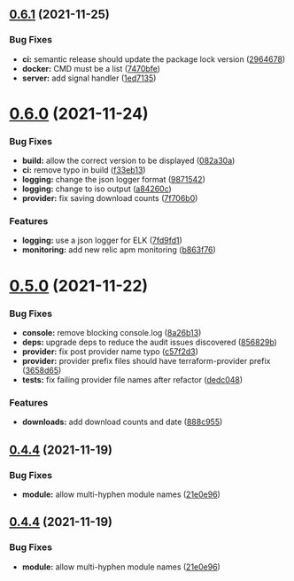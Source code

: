 ## [0.6.1](https://github.com/olxgroup-oss/citizen/compare/v0.6.0...v0.6.1) (2021-11-25)


### Bug Fixes

* **ci:** semantic release should update the package lock version ([2964678](https://github.com/olxgroup-oss/citizen/commit/29646788556632387d8324eab476c4f72e36ad86))
* **docker:** CMD must be a list ([7470bfe](https://github.com/olxgroup-oss/citizen/commit/7470bfe7c4d0a2dc7cef9d61b7f77d566d84bf2f))
* **server:** add signal handler ([1ed7135](https://github.com/olxgroup-oss/citizen/commit/1ed7135b82399dae5d592130bba1f16e566c8f8d))

# [0.6.0](https://github.com/olxgroup-oss/citizen/compare/v0.5.0...v0.6.0) (2021-11-24)


### Bug Fixes

* **build:** allow the correct version to be displayed ([082a30a](https://github.com/olxgroup-oss/citizen/commit/082a30ac66cd4c16fdbbf616139a52f34a474273))
* **ci:** remove typo in build ([f33eb13](https://github.com/olxgroup-oss/citizen/commit/f33eb134a534842a475ac5edfa3713e64dddc6b9))
* **logging:** change the json logger format ([9871542](https://github.com/olxgroup-oss/citizen/commit/987154294f780a3038fcf3d6e126642f29905536))
* **logging:** change to iso output ([a84260c](https://github.com/olxgroup-oss/citizen/commit/a84260cb7aa3e59f8351c4f4620b5fb35c9b1b58))
* **provider:** fix saving download counts ([7f706b0](https://github.com/olxgroup-oss/citizen/commit/7f706b0106a539ae6eecb900123e6f8b8a9154b7))


### Features

* **logging:** use a json logger for ELK ([7fd9fd1](https://github.com/olxgroup-oss/citizen/commit/7fd9fd13bfb130f8361c993b558b7c75b8cfad0a))
* **monitoring:** add new relic apm monitoring ([b863f76](https://github.com/olxgroup-oss/citizen/commit/b863f761c44d59f20f73365a90b483461c67e271))

# [0.5.0](https://github.com/olxgroup-oss/citizen/compare/v0.4.4...v0.5.0) (2021-11-22)


### Bug Fixes

* **console:** remove blocking console.log ([8a26b13](https://github.com/olxgroup-oss/citizen/commit/8a26b13f33a4552c060bb8fe2b3d3c67673bbfde))
* **deps:** upgrade deps to reduce the audit issues discovered ([856829b](https://github.com/olxgroup-oss/citizen/commit/856829b002fd87deca061db0f56e326548c46a7d))
* **provider:** fix post provider name typo ([c57f2d3](https://github.com/olxgroup-oss/citizen/commit/c57f2d344edc4a969040e7ec55580c92178d7c79))
* **provider:** provider prefix files should have terraform-provider prefix ([3658d65](https://github.com/olxgroup-oss/citizen/commit/3658d65cdea93e1b9c7ecc1a547fa4b322188522))
* **tests:** fix failing provider file names after refactor ([dedc048](https://github.com/olxgroup-oss/citizen/commit/dedc048c6f8a367c615eb74e05cc504ed49159d7))


### Features

* **downloads:** add download counts and date ([888c955](https://github.com/olxgroup-oss/citizen/commit/888c955fbee68ac08afd6ce71f7b8f5e73e7fa95))

## [0.4.4](https://github.com/olxgroup-oss/citizen/compare/v0.4.3...v0.4.4) (2021-11-19)


### Bug Fixes

* **module:** allow multi-hyphen module names ([21e0e96](https://github.com/olxgroup-oss/citizen/commit/21e0e96ce589a6c8646f2a12153b301ecba52fb7))

## [0.4.4](https://github.com/olxgroup-oss/citizen/compare/v0.4.3...v0.4.4) (2021-11-19)


### Bug Fixes

* **module:** allow multi-hyphen module names ([21e0e96](https://github.com/olxgroup-oss/citizen/commit/21e0e96ce589a6c8646f2a12153b301ecba52fb7))
